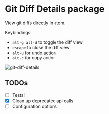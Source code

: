 # Git Diff Details package

View git diffs directly in atom.

Keybindings:
  * `alt-g alt-d` to toggle the diff view
  * `escape` to close the diff view
  * `alt-u` for undo action
  * `alt-c` for copy action

![git-diff-details](https://github.com/samu/git-diff-details/blob/master/demo.gif?raw=true)

## TODOs

- [ ] Tests!
- [x] Clean up deprecated api calls
- [ ] Configuration options
